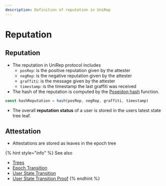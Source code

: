 ```yaml
---
description: Definition of reputation in UniRep
---
```


# Reputation

## Reputation

* The reputation in UniRep protocol includes
  * `posRep`: is the positive reputation given by the attester
  * `negRep`: is the negative reputation given by the attester
  * `graffiti`: is the message given by the attester
  * `timestamp`: is the timestamp the last graffiti was received
* The hash of the reputation is computed by the [Poseidon hash](https://www.poseidon-hash.info/) function.

```typescript
const hashReputation = hash(posRep, negRep, graffiti, timestamp)
```

* The overall **reputation status** of a user is stored in the users latest state tree leaf.

## Attestation

* Attestations are stored as leaves in the epoch tree

{% hint style="info" %}
See also

* [Trees](trees.md)
* [Epoch Transition](epoch-transition.md)
* [User State Transition](user-state-transition.md)
* [User State Transition Proof](../circuits/README.md)
{% endhint %}

